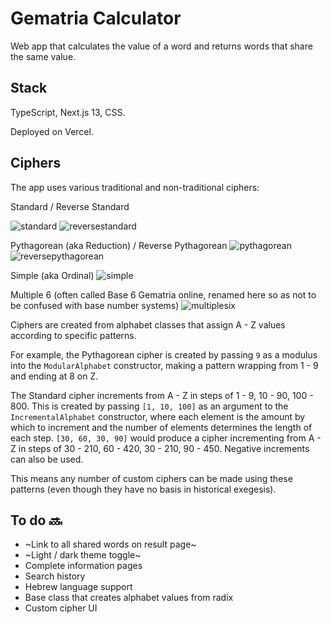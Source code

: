 # Gematria Calculator

Web app that calculates the value of a word and returns words that share the same value.

## Stack

TypeScript, Next.js 13, CSS.

Deployed on Vercel.

## Ciphers

The app uses various traditional and non-traditional ciphers:

Standard / Reverse Standard

![standard](https://user-images.githubusercontent.com/80398444/168562813-b3e49e03-3ea1-4683-819e-a5d5b253895a.jpg)
![reversestandard](https://user-images.githubusercontent.com/80398444/168562832-c4e4d521-9107-4dfb-925f-657b4f35f658.jpg)

Pythagorean (aka Reduction) / Reverse Pythagorean
![pythagorean](https://user-images.githubusercontent.com/80398444/168562862-bcdada20-c0d8-498e-a03a-9ae59774e622.jpg)
![reversepythagorean](https://user-images.githubusercontent.com/80398444/168562878-193efaeb-f267-470b-bcdc-b6a84575c8b5.jpg)

Simple (aka Ordinal)
![simple](https://user-images.githubusercontent.com/80398444/168562938-76cd19cc-a288-4307-93f7-3dd94f7f7448.jpg)

Multiple 6 (often called Base 6 Gematria online, renamed here so as not to be confused with base number systems)
![multiplesix](https://user-images.githubusercontent.com/80398444/168562996-999d7d42-18b2-4eaa-a7f5-2feed0442ff2.jpg)

Ciphers are created from alphabet classes that assign A - Z values according to specific patterns.

For example, the Pythagorean cipher is created by passing `9` as a modulus into the `ModularAlphabet` constructor, making a pattern wrapping from 1 - 9 and ending at 8 on Z.

The Standard cipher increments from A - Z in steps of 1 - 9, 10 - 90, 100 - 800. This is created by passing `[1, 10, 100]` as an argument to the `IncrementalAlphabet` constructor, where each element is the amount by which to increment and the number of elements determines the length of each step. `[30, 60, 30, 90]` would produce a cipher incrementing from A - Z in steps of 30 - 210, 60 - 420, 30 - 210, 90 - 450. Negative increments can also be used.

This means any number of custom ciphers can be made using these patterns (even though they have no basis in historical exegesis).

## To do 🔜

- ~Link to all shared words on result page~
- ~Light / dark theme toggle~
- Complete information pages
- Search history
- Hebrew language support
- Base class that creates alphabet values from radix
- Custom cipher UI
